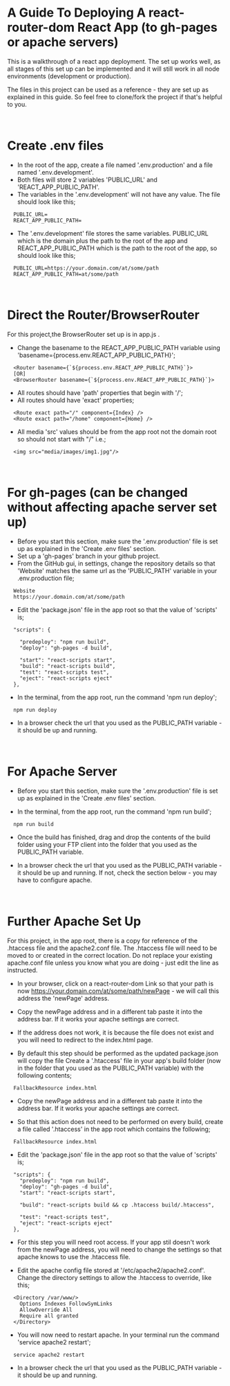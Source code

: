 # A Guide To Deploying A react-router-dom React App (to gh-pages or apache servers)

This is a walkthrough of a react app deployment. The set up works well, as all stages of this set up can be implemented and it will still work in all node environments (development or production).

The files in this project can be used as a reference - they are set up as explained in this guide. So feel free to clone/fork the project if that's helpful to you.

<br />

# Create .env files

- In the root of the app, create a file named '.env.production' and a file named '.env.development'.
- Both files will store 2 variables 'PUBLIC_URL' and 'REACT_APP_PUBLIC_PATH'.
- The variables in the '.env.development' will not have any value. The file should look like this;

```
  PUBLIC_URL=
  REACT_APP_PUBLIC_PATH=
```

- The '.env.development' file stores the same variables. PUBLIC_URL which is the domain plus the path to the root of the app and REACT_APP_PUBLIC_PATH which is the path to the root of the app, so should look like this;

```
  PUBLIC_URL=https://your.domain.com/at/some/path
  REACT_APP_PUBLIC_PATH=at/some/path
```

<br />

# Direct the Router/BrowserRouter

For this project,the BrowserRouter set up is in app.js .

- Change the basename to the REACT_APP_PUBLIC_PATH variable using 'basename={process.env.REACT_APP_PUBLIC_PATH}';

```
  <Router basename={`${process.env.REACT_APP_PUBLIC_PATH}`}>
  [OR]
  <BrowserRouter basename={`${process.env.REACT_APP_PUBLIC_PATH}`}>
```

- All routes should have 'path' properties that begin with '/';
- All routes should have 'exact' properties;

```
  <Route exact path="/" component={Index} />
  <Route exact path="/home" component={Home} />
```

- All media 'src' values should be from the app root not the domain root so should not start with "/" i.e.;

```
  <img src="media/images/img1.jpg"/>
```

<br />

# For gh-pages (can be changed without affecting apache server set up)

- Before you start this section, make sure the '.env.production' file is set up as explained in the 'Create .env files' section.
- Set up a 'gh-pages' branch in your github project.
- From the GitHub gui, in settings, change the repository details so that 'Website' matches the same url as the 'PUBLIC_PATH' variable in your .env.production file;

```
  Website
  https://your.domain.com/at/some/path
```

- Edit the 'package.json' file in the app root so that the value of 'scripts' is;

```
  "scripts": {

    "predeploy": "npm run build",
    "deploy": "gh-pages -d build",

    "start": "react-scripts start",
    "build": "react-scripts build",
    "test": "react-scripts test",
    "eject": "react-scripts eject"
  },
```

- In the terminal, from the app root, run the command 'npm run deploy';

```
  npm run deploy
```

- In a browser check the url that you used as the PUBLIC_PATH variable - it should be up and running.

<br />

# For Apache Server

- Before you start this section, make sure the '.env.production' file is set up as explained in the 'Create .env files' section.

- In the terminal, from the app root, run the command 'npm run build';

```
  npm run build
```

- Once the build has finished, drag and drop the contents of the build folder using your FTP client into the folder that you used as the PUBLIC_PATH variable.

- In a browser check the url that you used as the PUBLIC_PATH variable - it should be up and running. If not, check the section below - you may have to configure apache.

<br />

# Further Apache Set Up

For this project, in the app root, there is a copy for reference of the .htaccess file and the apache2.conf file. The .htaccess file will need to be moved to or created in the correct location. Do not replace your existing apache.conf file unless you know what you are doing - just edit the line as instructed.

- In your browser, click on a react-router-dom Link so that your path is now https://your.domain.com/at/some/path/newPage - we will call this address the 'newPage' address.

- Copy the newPage address and in a different tab paste it into the address bar. If it works your apache settings are correct.

- If the address does not work, it is because the file does not exist and you will need to redirect to the index.html page.

- By default this step should be performed as the updated package.json will copy the file Create a '.htaccess' file in your app's build folder (now in the folder that you used as the PUBLIC_PATH variable) with the following contents;

```
  FallbackResource index.html
```

- Copy the newPage address and in a different tab paste it into the address bar. If it works your apache settings are correct.

- So that this action does not need to be performed on every build, create a file called '.htaccess' in the app root which contains the following;

```
  FallbackResource index.html
```

- Edit the 'package.json' file in the app root so that the value of 'scripts' is;

```
  "scripts": {
    "predeploy": "npm run build",
    "deploy": "gh-pages -d build",
    "start": "react-scripts start",

    "build": "react-scripts build && cp .htaccess build/.htaccess",

    "test": "react-scripts test",
    "eject": "react-scripts eject"
  },
```

- For this step you will need root access. If your app stil doesn't work from the newPage address, you will need to change the settings so that apache knows to use the .htaccess file.

- Edit the apache config file stored at '/etc/apache2/apache2.conf'. Change the directory settings to allow the .htaccess to override, like this;

```
  <Directory /var/www/>
    Options Indexes FollowSymLinks
    AllowOverride All
    Require all granted
  </Directory>
```

- You will now need to restart apache. In your terminal run the command 'service apache2 restart';

```
  service apache2 restart
```

- In a browser check the url that you used as the PUBLIC_PATH variable - it should be up and running.
